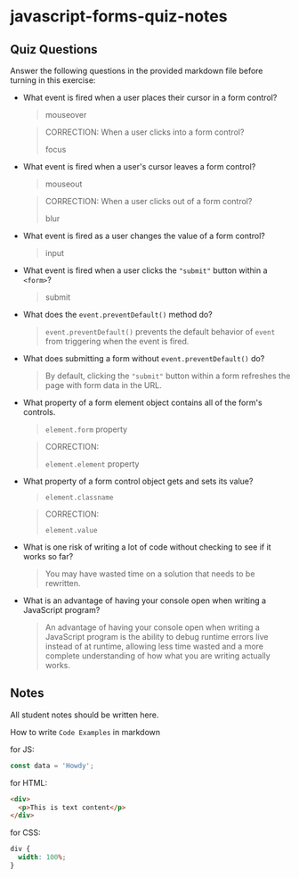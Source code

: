 # javascript-forms-quiz-notes

## Quiz Questions

Answer the following questions in the provided markdown file before turning in this exercise:

- What event is fired when a user places their cursor in a form control?

  > mouseover

  > CORRECTION: When a user clicks into a form control?
  >
  > focus

- What event is fired when a user's cursor leaves a form control?

  > mouseout

  > CORRECTION: When a user clicks out of a form control?
  >
  > blur

- What event is fired as a user changes the value of a form control?

  > input

- What event is fired when a user clicks the `"submit"` button within a `<form>`?

  > submit

- What does the `event.preventDefault()` method do?

  > `event.preventDefault()` prevents the default behavior of `event` from triggering when the event is fired.

- What does submitting a form without `event.preventDefault()` do?

  > By default, clicking the `"submit"` button within a form refreshes the page with form data in the URL.

- What property of a form element object contains all of the form's controls.

  > `element.form` property

  > CORRECTION:
  >
  > `element.element` property

- What property of a form control object gets and sets its value?

  > `element.classname`

  > CORRECTION:
  >
  > `element.value`

- What is one risk of writing a lot of code without checking to see if it works so far?

  > You may have wasted time on a solution that needs to be rewritten.

- What is an advantage of having your console open when writing a JavaScript program?

  > An advantage of having your console open when writing a JavaScript program is the ability to debug runtime errors live instead of at runtime, allowing less time wasted and a more complete understanding of how what you are writing actually works.

## Notes

All student notes should be written here.

How to write `Code Examples` in markdown

for JS:

```javascript
const data = 'Howdy';
```

for HTML:

```html
<div>
  <p>This is text content</p>
</div>
```

for CSS:

```css
div {
  width: 100%;
}
```
